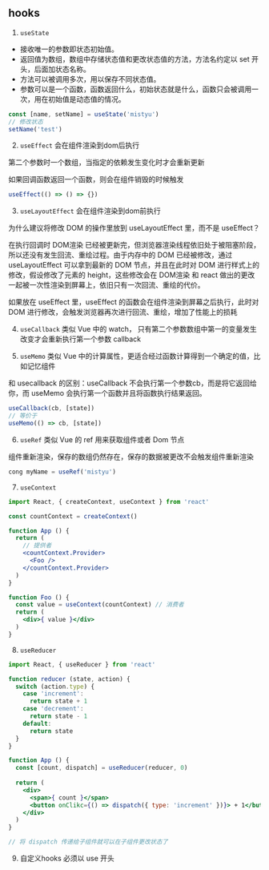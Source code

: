 ## hooks
1. `useState`
* 接收唯一的参数即状态初始值。
* 返回值为数组，数组中存储状态值和更改状态值的方法，方法名约定以 set 开头，后面加状态名称。
* 方法可以被调用多次，用以保存不同状态值。
* 参数可以是一个函数，函数返回什么，初始状态就是什么，函数只会被调用一次，用在初始值是动态值的情况。
```jsx
const [name, setName] = useState('mistyu')
// 修改状态
setName('test')
```

2. `useEffect`
会在组件渲染到dom后执行

第二个参数时一个数组，当指定的依赖发生变化时才会重新更新

如果回调函数返回一个函数，则会在组件销毁的时候触发
```jsx
useEffect(() => () => {})
```

3. `useLayoutEffect`
会在组件渲染到dom前执行

为什么建议将修改 DOM 的操作里放到 useLayoutEffect 里，而不是 useEffect？

在执行回调时 DOM渲染 已经被更新完，但浏览器渲染线程依旧处于被阻塞阶段，所以还没有发生回流、重绘过程。由于内存中的 DOM 已经被修改，通过 useLayoutEffect 可以拿到最新的 DOM 节点，并且在此时对 DOM 进行样式上的修改，假设修改了元素的 height，这些修改会在 DOM渲染 和 react 做出的更改一起被一次性渲染到屏幕上，依旧只有一次回流、重绘的代价。

如果放在 useEffect 里，useEffect 的函数会在组件渲染到屏幕之后执行，此时对 DOM 进行修改，会触发浏览器再次进行回流、重绘，增加了性能上的损耗

4. `useCallback`
类似 Vue 中的 watch， 只有第二个参数数组中第一的变量发生改变才会重新执行第一个参数 callback


5. `useMemo`
类似 Vue 中的计算属性，更适合经过函数计算得到一个确定的值，比如记忆组件


和 usecallback 的区别：useCallback 不会执行第一个参数cb，而是将它返回给你，而 useMemo 会执行第一个函数并且将函数执行结果返回。
```js
useCallback(cb, [state])
// 等价于
useMemo(() => cb, [state])
```

6. `useRef`
类似 Vue 的 ref 用来获取组件或者 Dom 节点

组件重新渲染，保存的数组仍然存在，保存的数据被更改不会触发组件重新渲染
```jsx
cong myName = useRef('mistyu')
```

7. `useContext`
```jsx
import React, { createContext, useContext } from 'react'

const countContext = createContext()

function App () {
  return (
    // 提供者
    <countContext.Provider>
      <Foo />
    </countContext.Provider>
  )
}

function Foo () {
  const value = useContext(countContext) // 消费者
  return (
    <div>{ value }</div>
  )
}
```
8. `useReducer`
```jsx
import React, { useReducer } from 'react'

function reducer (state, action) {
  switch (action.type) {
    case 'increment':
      return state + 1
    case 'decrement':
      return state - 1
    default:
      return state
  }
}

function App () {
  const [count, dispatch] = useReducer(reducer, 0)
  
  return (
    <div>  
      <span>{ count }</span>
      <button onClikc={() => dispatch({ type: 'increment' })}> + 1</button>
    </div>
  )
}

// 将 dispatch 传递给子组件就可以在子组件更改状态了
```

9. 自定义hooks
必须以 use 开头